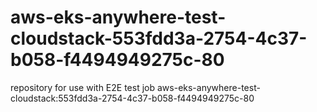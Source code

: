 # aws-eks-anywhere-test-cloudstack-553fdd3a-2754-4c37-b058-f4494949275c-80
repository for use with E2E test job aws-eks-anywhere-test-cloudstack:553fdd3a-2754-4c37-b058-f4494949275c-80
